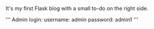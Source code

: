 It's my first Flask blog with a small to-do on the right side.

'''
Admin login:
username: admin
password: admin1
'''